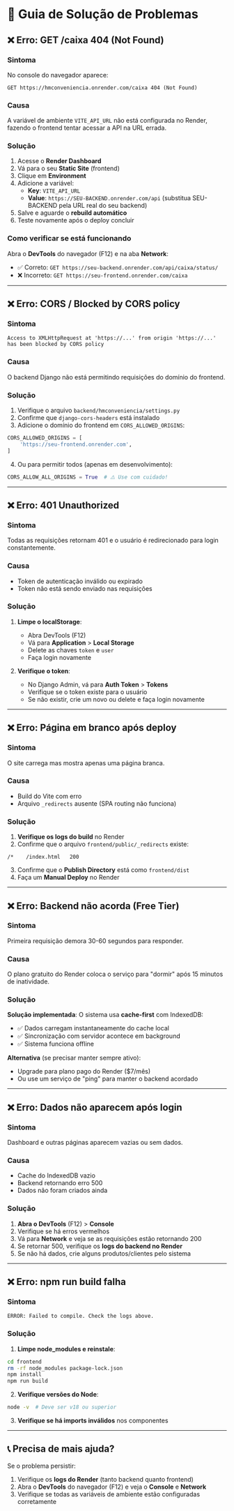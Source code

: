# 🔧 Guia de Solução de Problemas

## ❌ Erro: GET /caixa 404 (Not Found)

### Sintoma
No console do navegador aparece:
```
GET https://hmconveniencia.onrender.com/caixa 404 (Not Found)
```

### Causa
A variável de ambiente `VITE_API_URL` não está configurada no Render, fazendo o frontend tentar acessar a API na URL errada.

### Solução

1. Acesse o **Render Dashboard**
2. Vá para o seu **Static Site** (frontend)
3. Clique em **Environment**
4. Adicione a variável:
   - **Key**: `VITE_API_URL`
   - **Value**: `https://SEU-BACKEND.onrender.com/api` (substitua SEU-BACKEND pela URL real do seu backend)
5. Salve e aguarde o **rebuild automático**
6. Teste novamente após o deploy concluir

### Como verificar se está funcionando

Abra o **DevTools** do navegador (F12) e na aba **Network**:
- ✅ Correto: `GET https://seu-backend.onrender.com/api/caixa/status/`
- ❌ Incorreto: `GET https://seu-frontend.onrender.com/caixa`

---

## ❌ Erro: CORS / Blocked by CORS policy

### Sintoma
```
Access to XMLHttpRequest at 'https://...' from origin 'https://...' has been blocked by CORS policy
```

### Causa
O backend Django não está permitindo requisições do domínio do frontend.

### Solução

1. Verifique o arquivo `backend/hmconveniencia/settings.py`
2. Confirme que `django-cors-headers` está instalado
3. Adicione o domínio do frontend em `CORS_ALLOWED_ORIGINS`:
```python
CORS_ALLOWED_ORIGINS = [
    'https://seu-frontend.onrender.com',
]
```
4. Ou para permitir todos (apenas em desenvolvimento):
```python
CORS_ALLOW_ALL_ORIGINS = True  # ⚠️ Use com cuidado!
```

---

## ❌ Erro: 401 Unauthorized

### Sintoma
Todas as requisições retornam 401 e o usuário é redirecionado para login constantemente.

### Causa
- Token de autenticação inválido ou expirado
- Token não está sendo enviado nas requisições

### Solução

1. **Limpe o localStorage**:
   - Abra DevTools (F12)
   - Vá para **Application** > **Local Storage**
   - Delete as chaves `token` e `user`
   - Faça login novamente

2. **Verifique o token**:
   - No Django Admin, vá para **Auth Token** > **Tokens**
   - Verifique se o token existe para o usuário
   - Se não existir, crie um novo ou delete e faça login novamente

---

## ❌ Erro: Página em branco após deploy

### Sintoma
O site carrega mas mostra apenas uma página branca.

### Causa
- Build do Vite com erro
- Arquivo `_redirects` ausente (SPA routing não funciona)

### Solução

1. **Verifique os logs do build** no Render
2. Confirme que o arquivo `frontend/public/_redirects` existe:
```
/*    /index.html   200
```
3. Confirme que o **Publish Directory** está como `frontend/dist`
4. Faça um **Manual Deploy** no Render

---

## ❌ Erro: Backend não acorda (Free Tier)

### Sintoma
Primeira requisição demora 30-60 segundos para responder.

### Causa
O plano gratuito do Render coloca o serviço para "dormir" após 15 minutos de inatividade.

### Solução

**Solução implementada**: O sistema usa **cache-first** com IndexedDB:
- ✅ Dados carregam instantaneamente do cache local
- ✅ Sincronização com servidor acontece em background
- ✅ Sistema funciona offline

**Alternativa** (se precisar manter sempre ativo):
- Upgrade para plano pago do Render ($7/mês)
- Ou use um serviço de "ping" para manter o backend acordado

---

## ❌ Erro: Dados não aparecem após login

### Sintoma
Dashboard e outras páginas aparecem vazias ou sem dados.

### Causa
- Cache do IndexedDB vazio
- Backend retornando erro 500
- Dados não foram criados ainda

### Solução

1. **Abra o DevTools** (F12) > **Console**
2. Verifique se há erros vermelhos
3. Vá para **Network** e veja se as requisições estão retornando 200
4. Se retornar 500, verifique os **logs do backend no Render**
5. Se não há dados, crie alguns produtos/clientes pelo sistema

---

## ❌ Erro: npm run build falha

### Sintoma
```
ERROR: Failed to compile. Check the logs above.
```

### Solução

1. **Limpe node_modules e reinstale**:
```bash
cd frontend
rm -rf node_modules package-lock.json
npm install
npm run build
```

2. **Verifique versões do Node**:
```bash
node -v  # Deve ser v18 ou superior
```

3. **Verifique se há imports inválidos** nos componentes

---

## 📞 Precisa de mais ajuda?

Se o problema persistir:
1. Verifique os **logs do Render** (tanto backend quanto frontend)
2. Abra o **DevTools** do navegador (F12) e veja o **Console** e **Network**
3. Verifique se todas as variáveis de ambiente estão configuradas corretamente
